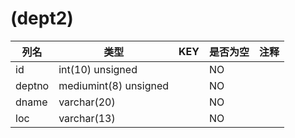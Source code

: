 # (dept2)
| 列名   | 类型   | KEY  | 是否为空 | 注释   |
| ---- | ---- | ---- | ---- | ---- |
|id|int(10) unsigned||NO||
|deptno|mediumint(8) unsigned||NO||
|dname|varchar(20)||NO||
|loc|varchar(13)||NO||
